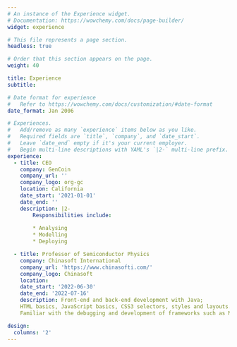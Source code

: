 ```yaml
---
# An instance of the Experience widget.
# Documentation: https://wowchemy.com/docs/page-builder/
widget: experience

# This file represents a page section.
headless: true

# Order that this section appears on the page.
weight: 40

title: Experience
subtitle:

# Date format for experience
#   Refer to https://wowchemy.com/docs/customization/#date-format
date_format: Jan 2006

# Experiences.
#   Add/remove as many `experience` items below as you like.
#   Required fields are `title`, `company`, and `date_start`.
#   Leave `date_end` empty if it's your current employer.
#   Begin multi-line descriptions with YAML's `|2-` multi-line prefix.
experience:
  - title: CEO
    company: GenCoin
    company_url: ''
    company_logo: org-gc
    location: California
    date_start: '2021-01-01'
    date_end: ''
    description: |2-
        Responsibilities include:
        
        * Analysing
        * Modelling
        * Deploying

  - title: Professor of Semiconductor Physics
    company: Chinasoft International
    company_url: 'https://www.chinasofti.com/'
    company_logo: Chinasoft
    location: 
    date_start: '2022-06-30'
    date_end: '2022-07-16'
    description: Front-end and back-end development with Java;
    HTML basics, JavaScript basics, CSS3 selectors, styles and layouts.
    Familiar with the debugging and development of frameworks such as Mybatis, Sping, SpringMVC, etc.

design:
  columns: '2'
---
```

